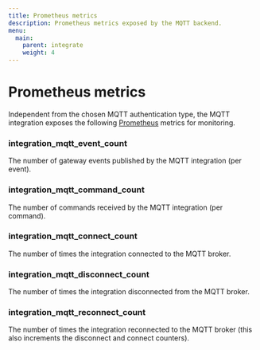 ```yaml
---
title: Prometheus metrics
description: Prometheus metrics exposed by the MQTT backend.
menu:
  main:
    parent: integrate
    weight: 4
---
```


# Prometheus metrics

Independent from the chosen MQTT authentication type, the MQTT integration
exposes the following [Prometheus](https://prometheus.io/) metrics for monitoring.

### integration_mqtt_event_count

The number of gateway events published by the MQTT integration (per event).

### integration_mqtt_command_count

The number of commands received by the MQTT integration (per command).

### integration_mqtt_connect_count

The number of times the integration connected to the MQTT broker.

### integration_mqtt_disconnect_count

The number of times the integration disconnected from the MQTT broker.

### integration_mqtt_reconnect_count

The number of times the integration reconnected to the MQTT broker (this also increments the disconnect and connect counters).

